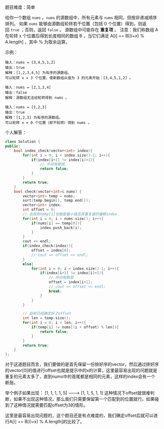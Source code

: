 
题目难度：简单

给你一个数组 `nums` 。`nums` 的源数组中，所有元素与 `nums` 相同，但按非递减顺序排列。
如果 `nums` 能够由源数组轮转若干位置（包括 0 个位置）得到，则返回 `true` ；否则，返回 `false` 。
源数组中可能存在 **重复项** 。
注意：我们称数组 A 在轮转 x 个位置后得到长度相同的数组 B ，当它们满足 A[i] == B[(i+x) % A.length] ，其中 % 为取余运算。

示例：
```
输入：nums = [3,4,5,1,2]
输出：true
解释：[1,2,3,4,5] 为有序的源数组。
可以轮转 x = 3 个位置，使新数组从值为 3 的元素开始：[3,4,5,1,2] 。

输入：nums = [2,1,3,4]
输出：false
解释：源数组无法经轮转得到 nums 。

输入：nums = [1,2,3]
输出：true
解释：[1,2,3] 为有序的源数组。
可以轮转 x = 0 个位置（即不轮转）得到 nums 。
```

个人解答：
```C++
class Solution {
public:
    bool index_check(vector<int> index){
        for(int i = 0; i < index.size()-1; i++){
            if(index[i+1] != index[i]+1){
                // 中间有断层
                return false;
            }
        }
        return true;
    }
    bool check(vector<int>& nums) {
        vector<int> temp = nums;
        sort(temp.begin(), temp.end());
        vector<int> index;
        int offset = 0;
        // 去找和temp[1]也就是最小值及其重复值的偏移index
        for(int i = 0; i < nums.size(); i++){
            if(nums[i] == temp[0]){
                index.push_back(i);
            }
        }
        cout << endl;
        if(index_check(index)){
            offset = index[0];
            // cout << offset << endl;
        }
        else{
            for(int i = 0; i < index.size()-1; i++){
                if(index[i+1] != index[i]+1){
                    // 中间有断层
                    offset = index[i+1];
                    // cout << offset << endl;
                    break;
                }
            }
        }

        // 目前已经确定好了offset
        int len = temp.size();
        for(int i = 0; i < len; i++){
            if(temp[i] != nums[(i + offset) % len]){
                return false;
            }
        }
        return true;
    }
};
```

对于这道题目而言，我们要做的是首先保留一份排好序的vector，然后通过排好序的vector[0]的值进行offset也就是提示中的x的计算，这里最容易出现的问题就是重复的元素太多了，直到nums中的首尾都是相同的元素，这样的index会有一个断层。

举个例子如果出现：
[1, 1, 1, 1, 5]  --->   [1, 1, 5, 1, 1]
这种情况下offset就很难判断，如果不出现这种情况，那么我们只需要保留第一个匹配到的位置就行。如果碰到了这种情况就需要匹配offset为3的情形。

这里是最容易出现问题的，这个题目还是有点难度的，我们确定offset后就可以进行A[i] == B[(i+x) % A.length]的比较了。